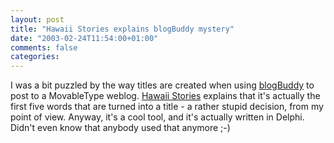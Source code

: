 ```yaml
---
layout: post
title: "Hawaii Stories explains blogBuddy mystery"
date: "2003-02-24T11:54:00+01:00"
comments: false
categories: 
---
```


<p>I was a bit puzzled by the way titles are created when using <a href="http://blogbuddy.sourceforge.net/">blogBuddy</a> to post to a MovableType weblog. <a href="http://www.hawaiistories.com/archives/000054.shtml">Hawaii Stories</a> explains that it's actually the first five words that are turned into a title - a rather stupid decision, from my point of view. Anyway, it's a cool tool, and it's actually written in Delphi. Didn't even know that anybody used that anymore ;-)</p>

